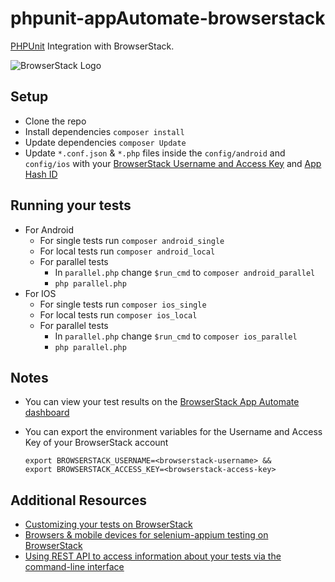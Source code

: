 # phpunit-appAutomate-browserstack

[PHPUnit](https://phpunit.de/) Integration with BrowserStack.

![BrowserStack Logo](https://d98b8t1nnulk5.cloudfront.net/production/images/layout/logo-header.png?1469004780)

## Setup
* Clone the repo
* Install dependencies `composer install`
* Update dependencies `composer Update`
* Update `*.conf.json` & `*.php` files inside the `config/android` and `config/ios` with your [BrowserStack Username and Access Key](https://www.browserstack.com/accounts/settings) and [App Hash ID](https://www.browserstack.com/app-automate/capabilities)

## Running your tests
* For Android
	- For single tests run `composer android_single`
	- For local tests run `composer android_local`
	- For parallel tests
		- In `parallel.php` change `$run_cmd` to `composer android_parallel` 
		- `php parallel.php`
* For IOS
	- For single tests run `composer ios_single`
	- For local tests run `composer ios_local`
	- For parallel tests
		- In `parallel.php` change `$run_cmd` to `composer ios_parallel` 
		- `php parallel.php` 

## Notes
* You can view your test results on the [BrowserStack App Automate dashboard](https://www.browserstack.com/app-automate)
* You can export the environment variables for the Username and Access Key of your BrowserStack account

  ```
  export BROWSERSTACK_USERNAME=<browserstack-username> &&
  export BROWSERSTACK_ACCESS_KEY=<browserstack-access-key>
  ```

## Additional Resources
* [Customizing your tests on BrowserStack](https://www.browserstack.com/app-automate/capabilities)
* [Browsers & mobile devices for selenium-appium testing on BrowserStack](https://www.browserstack.com/list-of-browsers-and-platforms?product=app_automate)
* [Using REST API to access information about your tests via the command-line interface](https://www.browserstack.com/app-automate/rest-api)
